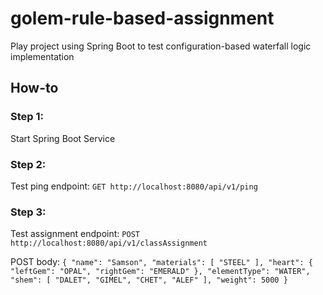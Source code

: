 # golem-rule-based-assignment
Play project using Spring Boot to test configuration-based waterfall logic implementation

## How-to
### Step 1:
Start Spring Boot Service

### Step 2:
Test ping endpoint:
  `GET http://localhost:8080/api/v1/ping`
  
### Step 3:
Test assignment endpoint:
  `POST http://localhost:8080/api/v1/classAssignment`
  
  POST body:
  `{
    "name": "Samson",
    "materials": [
        "STEEL"
    ],
    "heart": {
        "leftGem": "OPAL",
        "rightGem": "EMERALD"
    },
    "elementType": "WATER",
    "shem": [
        "DALET",
        "GIMEL",
        "CHET",
        "ALEF"
    ],
    "weight": 5000
}`

